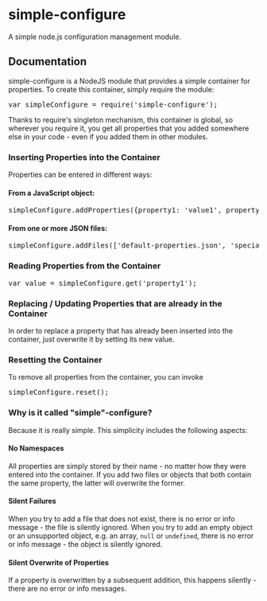 # simple-configure

A simple node.js configuration management module.

## Documentation

simple-configure is a NodeJS module that provides a simple container for properties. To create this container, simply require the module:

<pre>
var simpleConfigure = require('simple-configure');
</pre>

Thanks to require's singleton mechanism, this container is global, so wherever you require it, you get all properties that you added
somewhere else in your code - even if you added them in other modules.


### Inserting Properties into the Container

Properties can be entered in different ways:

#### From a JavaScript object:

<pre>
simpleConfigure.addProperties({property1: 'value1', property2: 'value2'});
</pre>

#### From one or more JSON files:

<pre>
simpleConfigure.addFiles(['default-properties.json', 'special-properties.json']);
</pre>

### Reading Properties from the Container

<pre>
var value = simpleConfigure.get('property1');
</pre>

### Replacing / Updating Properties that are already in the Container

In order to replace a property that has already been inserted into the container, just overwrite it by setting its new value.

### Resetting the Container

To remove all properties from the container, you can invoke

<pre>
simpleConfigure.reset();
</pre>

### Why is it called "simple"-configure?

Because it is really simple. This simplicity includes the following aspects:

#### No Namespaces

All properties are simply stored by their name - no matter how they were entered into the container. If you add two files or objects
that both contain the same property, the latter will overwrite the former.

#### Silent Failures

When you try to add a file that does not exist, there is no error or info message - the file is silently ignored.
When you try to add an empty object or an unsupported object, e.g. an array, `null` or `undefined`,
there is no error or info message - the object is silently ignored.

#### Silent Overwrite of Properties

If a property is overwritten by a subsequent addition, this happens silently - there are no error or info messages.
